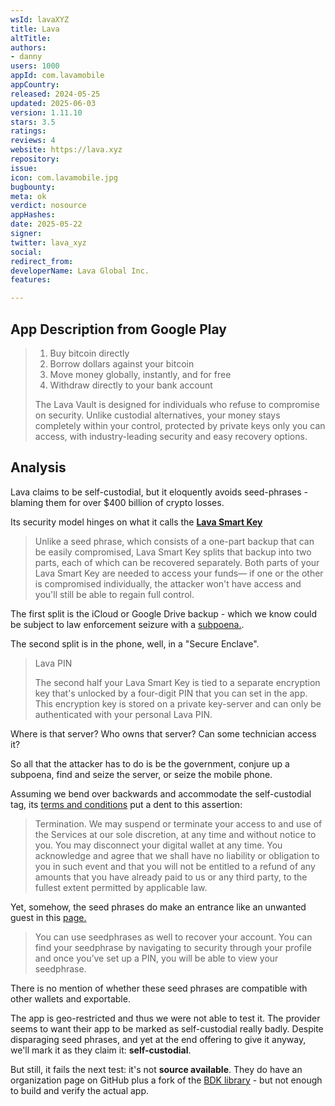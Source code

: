 ```yaml
---
wsId: lavaXYZ
title: Lava
altTitle: 
authors:
- danny
users: 1000
appId: com.lavamobile
appCountry: 
released: 2024-05-25
updated: 2025-06-03
version: 1.11.10
stars: 3.5
ratings: 
reviews: 4
website: https://lava.xyz
repository: 
issue: 
icon: com.lavamobile.jpg
bugbounty: 
meta: ok
verdict: nosource
appHashes: 
date: 2025-05-22
signer: 
twitter: lava_xyz
social: 
redirect_from: 
developerName: Lava Global Inc.
features: 

---
```


## App Description from Google Play

> 1. Buy bitcoin directly
> 2. Borrow dollars against your bitcoin
> 3. Move money globally, instantly, and for free
> 4. Withdraw directly to your bank account
> 
> The Lava Vault is designed for individuals who refuse to compromise on security. Unlike custodial alternatives, your money stays completely within your control, protected by private keys only you can access, with industry-leading security and easy recovery options.

## Analysis 

Lava claims to be self-custodial, but it eloquently avoids seed-phrases - blaming them for over $400 billion of crypto losses.

Its security model hinges on what it calls the **[Lava Smart Key](https://www.lava.xyz/blog/lava-smart-key)**

> Unlike a seed phrase, which consists of a one-part backup that can be easily compromised, Lava Smart Key splits that backup into two parts, each of which can be recovered separately. Both parts of your Lava Smart Key are needed to access your funds— if one or the other is compromised individually, the attacker won't have access and you'll still be able to regain full control.

The first split is the iCloud or Google Drive backup - which we know could be subject to law enforcement seizure with a [subpoena.](https://www.apple.com/legal/privacy/law-enforcement-guidelines-us.pdf). 

The second split is in the phone, well, in a "Secure Enclave". 

> Lava PIN
>
> The second half your Lava Smart Key is tied to a separate encryption key that's unlocked by a four-digit PIN that you can set in the app. This encryption key is stored on a private key-server and can only be authenticated with your personal Lava PIN.

Where is that server? Who owns that server? Can some technician access it? 

So all that the attacker has to do is be the government, conjure up a subpoena, find and seize the server, or seize the mobile phone. 

Assuming we bend over backwards and accommodate the self-custodial tag, its [terms and conditions](https://www.lava.xyz/termsofservice) put a dent to this assertion:

> Termination. We may suspend or terminate your access to and use of the Services at our sole discretion, at any time and without notice to you. You may disconnect your digital wallet at any time. You acknowledge and agree that we shall have no liability or obligation to you in such event and that you will not be entitled to a refund of any amounts that you have already paid to us or any third party, to the fullest extent permitted by applicable law.

Yet, somehow, the seed phrases do make an entrance like an unwanted guest in this [page.](https://www.lava.xyz/blog/how-to-set-up-security)

> You can use seedphrases as well to recover your account. You can find your seedphrase by navigating to security through your profile and once you’ve set up a PIN, you will be able to view your seedphrase.

There is no mention of whether these seed phrases are compatible with other wallets and exportable.

The app is geo-restricted and thus we were not able to test it. The provider seems to want their app to be marked as self-custodial really badly. Despite disparaging seed phrases, and yet at the end offering to give it anyway, we'll mark it as they claim it: **self-custodial**. 

But still, it fails the next test: it's not **source available**. They do have an organization page on GitHub plus a fork of the [BDK library](https://github.com/lava-xyz/bdk) - but not enough to build and verify the actual app.